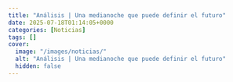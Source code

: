 ```yaml
---
title: "Análisis | Una medianoche que puede definir el futuro"
date: 2025-07-18T01:14:05+0000
categories: [Noticias]
tags: []
cover:
  image: "/images/noticias/"
  alt: "Análisis | Una medianoche que puede definir el futuro"
  hidden: false
---
```




